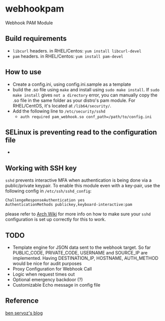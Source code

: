 # webhookpam
Webhook PAM Module 

## Build requirements

* `libcurl` headers. in RHEL/Centos: `yum install libcurl-devel`
* `pam`  headers. in RHEL/Centos: `yum install pam-devel`

## How to use

* Create a config.ini, using config.ini.sample as a template
* build the .so file using `make` and install using `sudo make install`. If `sudo make install` gives `not a directory` error, you can manually copy the .so file in the same folder as your distro's pam module. For RHEL/CentOS, it's located at `/lib64/security/`.
* Add the following line to `/etc/security/sshd`
  * `auth required pam_webhook.so conf_path=/path/to/config.ini`

## SELinux is preventing read to the configuration file

*

## Working with SSH key

 `sshd` prevents interactive MFA when authentication is being done via a public/private keypair. To enable this module even with a key-pair, use the following config in `/etc/ssh/sshd_config`:

```
ChallengeResponseAuthentication yes
AuthenticationMethods publickey,keyboard-interactive:pam  
```

please refer to [Arch Wiki](https://wiki.archlinux.org/index.php/OpenSSH#Two-factor_authentication_and_public_keys) for more info on how to make sure your `sshd` configuration is set up correctly for this to work.

## TODO

* Template engine for JSON data sent to the webhook target. So far PUBLIC_CODE, PRIVATE_CODE, USERNAME and SOURCE_IP are implemented. Having DESTINATION_IP, HOSTNAME, AUTH_METHOD would be nice for audit purposes
* Proxy Configuration for Webhook Call
* Logic when request times out
* Optional emergency backdoor (?)
* Customizable Echo message in config file
  

## Reference
[ben servoz's blog](https://ben.akrin.com/2FA/2ndfactor.c)
